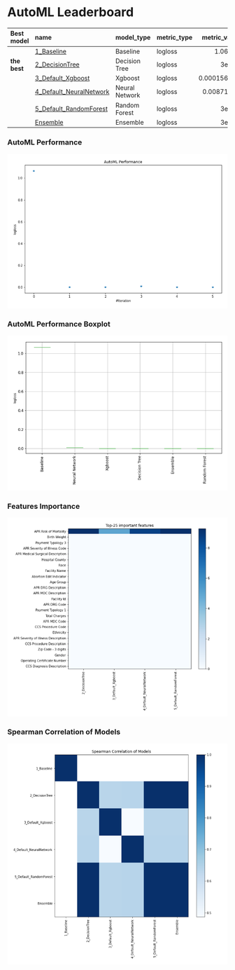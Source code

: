 # AutoML Leaderboard

| Best model   | name                                                         | model_type     | metric_type   |   metric_value |   train_time |
|:-------------|:-------------------------------------------------------------|:---------------|:--------------|---------------:|-------------:|
|              | [1_Baseline](1_Baseline/README.md)                           | Baseline       | logloss       |    1.06587     |         1.44 |
| **the best** | [2_DecisionTree](2_DecisionTree/README.md)                   | Decision Tree  | logloss       |    3e-06       |        19.31 |
|              | [3_Default_Xgboost](3_Default_Xgboost/README.md)             | Xgboost        | logloss       |    0.000156015 |       163.61 |
|              | [4_Default_NeuralNetwork](4_Default_NeuralNetwork/README.md) | Neural Network | logloss       |    0.00871767  |         9.53 |
|              | [5_Default_RandomForest](5_Default_RandomForest/README.md)   | Random Forest  | logloss       |    3e-06       |        12.7  |
|              | [Ensemble](Ensemble/README.md)                               | Ensemble       | logloss       |    3e-06       |         0.42 |

### AutoML Performance
![AutoML Performance](ldb_performance.png)

### AutoML Performance Boxplot
![AutoML Performance Boxplot](ldb_performance_boxplot.png)

### Features Importance
![features importance across models](features_heatmap.png)



### Spearman Correlation of Models
![models spearman correlation](correlation_heatmap.png)

